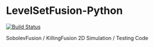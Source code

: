 # LevelSetFusion-Python
[![Build Status](https://travis-ci.com/Algomorph/LevelSetFusion-Python.svg?branch=master)](https://travis-ci.com/Algomorph/LevelSetFusion-Python)

SobolevFusion / KillingFusion 2D Simulation / Testing Code
